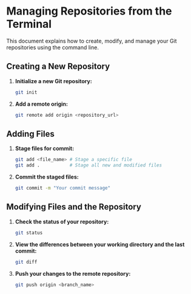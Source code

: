 # Managing Repositories from the Terminal

This document explains how to create, modify, and manage your Git repositories using the command line.

## Creating a New Repository

1.  **Initialize a new Git repository:**
    ```bash
    git init
    ```

2.  **Add a remote origin:**
    ```bash
    git remote add origin <repository_url>
    ```

## Adding Files

1.  **Stage files for commit:**
    ```bash
    git add <file_name> # Stage a specific file
    git add .           # Stage all new and modified files
    ```

2.  **Commit the staged files:**
    ```bash
    git commit -m "Your commit message"
    ```

## Modifying Files and the Repository

1.  **Check the status of your repository:**
    ```bash
    git status
    ```

2.  **View the differences between your working directory and the last commit:**
    ```bash
    git diff
    ```

3.  **Push your changes to the remote repository:**
    ```bash
    git push origin <branch_name>
    ```
